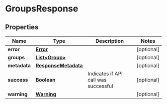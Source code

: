 
# GroupsResponse

## Properties
Name | Type | Description | Notes
------------ | ------------- | ------------- | -------------
**error** | [**Error**](Error.md) |  |  [optional]
**groups** | [**List&lt;Group&gt;**](Group.md) |  |  [optional]
**metadata** | [**ResponseMetadata**](ResponseMetadata.md) |  |  [optional]
**success** | **Boolean** | Indicates if API call was successful |  [optional]
**warning** | [**Warning**](Warning.md) |  |  [optional]



